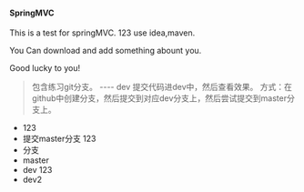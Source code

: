 #### SpringMVC
  This is a test for springMVC.
  123
  use idea,maven.
  
  You Can download and add something abount you.
  
  Good lucky to you!
 
> 包含练习git分支。 ---- dev
> 提交代码进dev中，然后查看效果。
> 方式：在github中创建分支，然后提交到对应dev分支上，然后尝试提交到master分支上。

* 123
* 提交master分支
123
* 分支
* master
* dev
123
* dev2